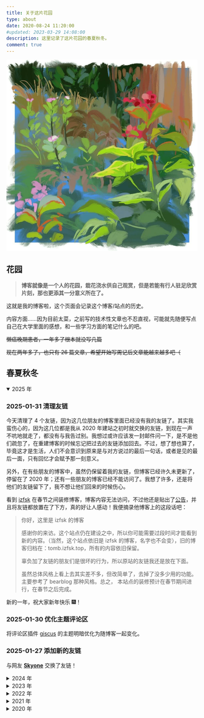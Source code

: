 ```yaml
---
title: 关于这片花园
type: about
date: 2020-08-24 11:20:00
#updated: 2023-03-29 14:08:00
description: 这里记录了这片花园的春夏秋冬。
comment: true
---
```


![garden](/images/about_site/garden.jpg)

## 花园

> **博客就像是一个人的花园，栽花浇水供自己观赏，但是若能有行人驻足欣赏片刻，那也更添其一分意义所在了。**

这就是我的博客啦，这个页面会记录这个博客/站点的历史。

内容方面……因为目前太菜，之前写的技术性文章也不忍直视，可能就先随便写点自己在大学里面的感想，和一些学习方面的笔记什么的吧。

~~懒癌晚期患者，一年多了根本就没写几篇~~

~~现在两年多了，也只有 26 篇文章，希望开始写周记后文章能越来越多吧（~~

## 春夏秋冬

<details open>
<summary>2025 年</summary>

### 2025-01-31 清理友链

今天清理了 4 个友链，因为这几位朋友的博客里面已经没有我的友链了。其实我蛮伤心的，因为这几位都是我从 2020 年建站之初时就交换的友链，到现在一声不吭地就走了，都没有与我告过别。我想过或许应该发一封邮件问一下，是不是他们疏忽了，在重建博客的时候忘记把过去的友链添加回去。不过，想了想也算了，毕竟这才是生活，人们不会意识到原来是与对方说过的最后一句话，或者是见的最后一面，只有回忆才会赋予那一刻意义。

另外，在有些朋友的博客中，虽然仍保留着我的友链，但博客已经许久未更新了，停留在了 2020 年；还有一些朋友的博客已经不能访问了。我想了许多，还是将他们的友链留下了，我不想让他们回来的时候伤心。

看到 [izfsk](https://blog.izfsk.top/) 在春节之间装修博客，博客内容无法访问，不过他还是贴出了[公告](https://archive.ph/KViVr/)，并且将友链都放置在了下方，真的好让人感动！我便摘录他博客上的这段话吧：

> 你好，这里是 izfsk 的博客
> 
> 感谢你的来访。这个站点仍在建设之中，所以你可能需要过段时间才能看到新的内容。（当然，这个站点依旧是 izfsk 的博客，名字也不会变），旧的博客归档在：tomb.izfsk.top，所有的内容依旧保留。
> 
> 辜负加了友链的朋友们是很坏的行为，所以原站的友链我还是放在下面。
> 
> 虽然总体风格上看上去其实差不多，但改简单了，去掉了没多少用的功能。主要参考了 bearblog 那种风格。总之， 本站点的装修预计在春节期间进行，在春节之后完成。

新的一年，祝大家新年快乐 🎆！

### 2025-01-30 优化主题评论区

将评论区插件 [giscus](https://giscus.app/) 的主题明暗优化为随博客一起变化。

### 2025-01-27 添加新的友链

与网友 [**Skyone**](https://www.skyone.host/) 交换了友链！

</details>

<details close>
<summary>2024 年</summary>

<!-- 恢复 RSS 按钮？ -->

### 2024-11-21 添加新的友链

缘分带来了一位新的朋友：[**Sora**](https://skydevs.link/)~

### 2024-09-13 添加新的友链

在互联网上冲浪的时候发现了一个网上邻居 [**Oskyla**](https://oskyla.com/about.html/)，通过邮件与 TA 添加友链。

### 2024-07-27 添加新的友链

近日 [**猫梨 NEKORI**](https://www.nekolee.com/about/) 私信我说，TA 的新博客搭建好啦，便火速添加友链！

### 2024-07-08 博客 RSS 订阅调整

因为我发布了[《接下来的计划》](https://mskclover.com/2024/06/29/my-next-plan/)这篇文章，受到不可抗力的影响，我删除了文章，并暂时移除 RSS 订阅按钮。

### 2024-06-30 博客本地文件迁移

自从换了新电脑以后，我发表博客就变得蛮麻烦了：我在 MacBook 上写好以后，还得用磁碟将文件拷贝到 PC 上，然后才能发布。

最近忙完了工作，我终于将过去的博客本地文件都迁移到了这台电脑上，以后就可以更加便利地发表啦。

当然，博客的版本也过了一个大版本，来到了 2.1.3。

### 2024-02-11 添加了我的长毛象社媒链接

早先就发现，如果在这里留下自己长毛象（Mastodon）的主页链接，那么自己在长毛象贴上的博客链接就会被打上小绿钩，表示这个界面确实是属于我自己的，感觉这样的认证方式比马斯克的合理多了。

### 2024-02-10 新增两个友链，与转载一篇科幻小说

没错，我又鸽了这么久，没想到还有两位新的网上邻居愿意添加我的友链：[**Travis Road**](https://blog.lxythan2lxy.cn/) 和 [**izfsk**](https://blog.izfsk.top/)。许久没来，才看你们的留言，怪不好意思的（

另外，这次我新转载了一篇小时候在《科幻世界》上看过的小说，现在再读，仍旧是一个令人惊叹的好故事，特意摘录[于此]()，希望大家也能感受一番科幻的魅力！（所有权利归原作者、译者与出版社所有）

</details>

<details close>
<summary>2023 年</summary>

### 2023-11-04 新的友链，博客除草

因为参加工作的缘故，我很久都没有写新博文了。近日看到居然有新朋友 [**时雨**](https://noesis.love/) 的留言，便相互交换了友链，顺便也来博客除除草，更新了 [about 页面](https://mskclover.com/about/) 的一点个人情况，接下来就要栽种新的花卉啦~

### 2023-06-03 一点小改动

将每年的某个特殊的日子设为了黑白页面。

### 2023-05-01 新的友链

首先**祝今天的大家劳动节快乐！**今天添加了 [**EXEC**](https://evex.one/) 的友链，看他过去的博文，想来与我的年龄应该是差不多的吧。

### 2023-04-25 更新 Google Analytics 与友链

因为谷歌政策，原有的 GA3 将在 2023-07-01 停用，所以我将分析资源迁移到了 GA4。

并添加了新的友链：[**沉舟侧畔**](https://springwood.me/)，这是一位分享全新视角的前辈，很开心能与他交换友链！

### 2023-04-19 更新名言 II

再次更新了一些「sentence你不会注意到的」名言~

### 2023-04-04 域名邮箱

将原来在博客上留下的邮箱，换成了这个域名的邮箱：cover@mskclover.com。另外，还修复了谷歌分析失效的问题……

### 2023-04-01 友链和名言

添加了[**煎饼果子**](https://cak.moe/)的友链，好耶！也更新了一些我之前收集的名言「sentence」，放心，你不会注意到的~

### 2023-03-29 博客域名一周年！

今天是我的花园域名 mskclover.com 取名一周年的日子！去年的今天我在 Namecheap 注册了这个域名，想知道那时的相关细节与想法，感兴趣可以看一看[「给博客一个新名字！」](https://mskclover.com/2022/03/29/Give-my-blog-a-new-name/)这篇文章喔。而前几天将它转移到了 Cloudflare，现在用上 CDN 以后访问也快了好多，孩子非常开心，敏感肌也能用，好评！

### 2023-03-27 自我介绍

将近三年了，我终于为自己写了自我介绍，不过还只是很简单的部分。现在到 [about 页面](https://mskclover.com/about/)，或者在左侧边栏中单击我的名字，就可以看到了喔。

### 2023-03-23 博客新功能添加！

今天我为博客添加了好多的新功能，包括但不限于：点击图片放大预览、新的评论系统 giscus、添加「开往-Travelling友链接力」和自定名言，欢迎大家来试试喔！

### 2023-03-19 博客除草

去年末写完三篇 SQL 博文后，因为忙于考试和秋招，所以就放任博客继续长草了。今年本来也是想写去年的年终总结的，开了个头也再也没有后续。想到我咕了好多事情，真是愧对我在最开始给博客立下的座右铭：**「靡不有初，鲜克有终」**。想再写些东西，正巧收到 Namecheap 发来的域名续费邮件，就想着借着这次机会，重新开始写博客。一打开 Dash 发现我九块钱注册的域名，续费要十六美刀，这哪里是 Cheap，这分明是养猪！

前段时间看到有推友说 Cloudflare 开始提供域名服务了，所以这些天就把域名转移过来了。域名转移得非常顺利，没有遇到什么阻碍。这边差不多九美刀一年，刚转过来还送一年，感觉非常的良心（所以我也把博客底部的文字改成了「本网站由好人一生平安的 Cloudflare 提供免费的 CDN 加速」。

并且看到其他有博主使用[萌 ICP ](https://icp.gov.moe/)的备案，我今天也整了一个，自己选的[备案号](https://icp.gov.moe/?keyword=20232952/)是 20232952，至于什么意思，那我就不知道了（

然后从这次开始试试写周记，如果效果不错的话，希望能一直写下去~

</details>

<details close>
<summary>2022 年</summary>

### 2022-04-02 博客修缮

我终于又想起这片「草地」了，借着为博客申请新域名的契机，好好修缮了一番博客，把老旧的 `Hexo` 框架以及 [Yun主题](https://yun.yunyoujun.cn/) 的版本都进行了升级。可是我主题的当时的 `0.9.1` 的旧版本与 `1.8.11` 的新版本不太兼容，所以又花费了好些时间在上面。最让人头疼的是 `GitHub` 在去年 8 月不再支持在命令行中使用密码对仓库 `git push`，可是我按照官方指南所指示的那样使用 `token`，也没有成功，最后发现原来是 `hexo-deployer-git` 这个插件太老了……

不论如何，我终于有将博客修缮一新了，就跟一年半之前的博客无甚区别，也水了一篇新的博文，一切看起来都那么的美好。

</details>

<details close>
<summary>2021 年</summary>

### 博客长草

今年虽然发了几篇博文，但大部分时候，我都很少来除草（

</details>

<details close>
<summary>2020 年</summary>

### 2020-08-22 —— 2020-08-24 博客搭建完毕

这几天按照云游前辈 [@YunYouJun](https://www.yunyoujun.cn/) 的教程和模板，在 `Github Pages` 上用 `Hexo` 搭建了这个站点。

</details>



